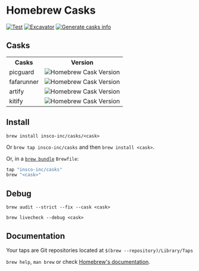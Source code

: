 # Homebrew Casks

[![Test](https://github.com/insco-inc/homebrew-casks/actions/workflows/test.yml/badge.svg?branch=main)](https://github.com/insco-inc/homebrew-casks/actions/workflows/test.yml)
[![Excavator](https://github.com/insco-inc/homebrew-casks/actions/workflows/excavator.yml/badge.svg)](https://github.com/insco-inc/homebrew-casks/actions/workflows/excavator.yml)
[![Generate casks info](https://github.com/insco-inc/homebrew-casks/actions/workflows/build.yml/badge.svg)](https://github.com/insco-inc/homebrew-casks/actions/workflows/build.yml)
<!-- [![Add version](https://github.com/insco-inc/homebrew-casks/actions/workflows/version.yml/badge.svg)](https://github.com/insco-inc/homebrew-casks/actions/workflows/version.yml) -->

## Casks

<table>
  <tr>
    <th>Casks</th>
    <th style="text-align: center">Version</th>
  </tr>
  <tr>
    <td>picguard</td>
    <td>
      <img alt="Homebrew Cask Version" src="https://img.shields.io/badge/dynamic/json.svg?url=https://raw.githubusercontent.com/insco-inc/homebrew-casks/main/Info/picguard.json&query=$.casks.[0].version&label=homebrew">
    </td>
  </tr>
  <tr>
    <td>fafarunner</td>
    <td>
      <img alt="Homebrew Cask Version" src="https://img.shields.io/badge/dynamic/json.svg?url=https://raw.githubusercontent.com/insco-inc/homebrew-casks/main/Info/fafarunner.json&query=$.casks.[0].version&label=homebrew">
    </td>
  </tr>
  <tr>
    <td>artify</td>
    <td>
      <img alt="Homebrew Cask Version" src="https://img.shields.io/badge/dynamic/json.svg?url=https://raw.githubusercontent.com/insco-inc/homebrew-casks/main/Info/artify.json&query=$.casks.[0].version&label=homebrew">
    </td>
  </tr>
  <tr>
    <td>kitify</td>
    <td>
      <img alt="Homebrew Cask Version" src="https://img.shields.io/badge/dynamic/json.svg?url=https://raw.githubusercontent.com/insco-inc/homebrew-casks/main/Info/kitify.json&query=$.casks.[0].version&label=homebrew">
    </td>
  </tr>
</table>

## Install

`brew install insco-inc/casks/<cask>`

Or `brew tap insco-inc/casks` and then `brew install <cask>`.

Or, in a [`brew bundle`](https://github.com/Homebrew/homebrew-bundle) `Brewfile`:

```ruby
tap "insco-inc/casks"
brew "<cask>"
```

## Debug

`brew audit --strict --fix --cask <cask>`

`brew livecheck --debug <cask>`

## Documentation

Your taps are Git repositories located at `$(brew --repository)/Library/Taps`

`brew help`, `man brew` or check [Homebrew's documentation](https://docs.brew.sh).
